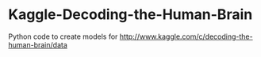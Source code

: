 Kaggle-Decoding-the-Human-Brain
===============================

Python code to create models for http://www.kaggle.com/c/decoding-the-human-brain/data
